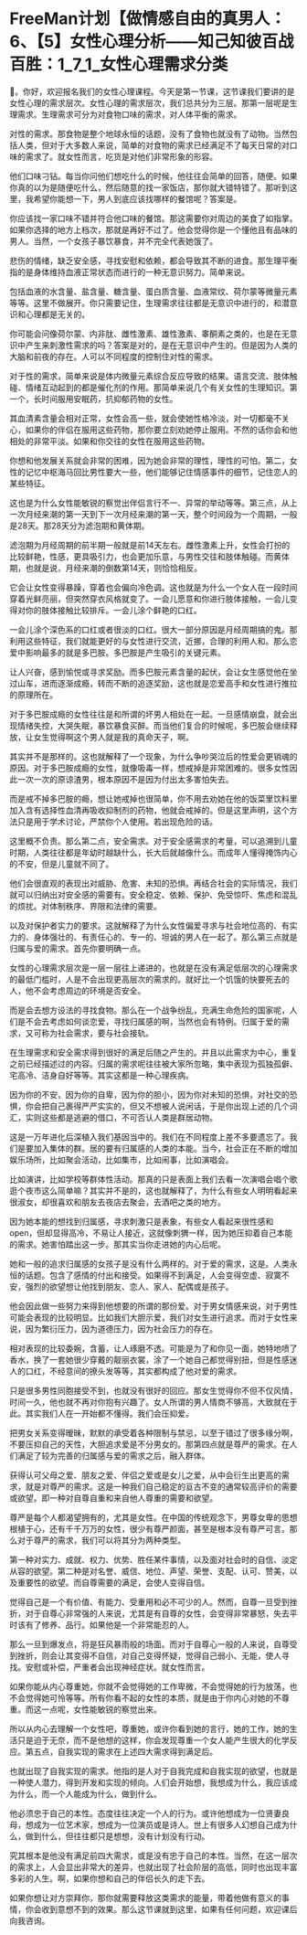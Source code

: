 # FreeMan计划【做情感自由的真男人：6、【5】女性心理分析——知己知彼百战百胜：1_7_1_女性心理需求分类

🎼。你好，欢迎报名我们的女性心理课程。今天是第一节课，这节课我们要讲的是女性心理的需求层次。女性心理的需求层次，我们总共分为三层。那第一层呢是生理需求。生理需求可分为对食物口味的需求，对人体平衡的需求。

对性的需求。那食物是整个地球永恒的话题，没有了食物也就没有了动物。当然包括人类，但对于大多数人来说，简单的对食物的需求已经满足不了每天日常的对口味的需求了。就女性而言，吃货是对他们非常形象的形容。

他们口味刁钻。每当你问他们想吃什么的时候，他往往会简单的回答，随便。如果你真的以为是随便吃什么，然后随意的找一家饭店，那你就大错特错了。那听到这里，我希望你能想一下，男人到底应该找哪样的餐馆呢？答案是。

你应该找一家口味不错并符合他口味的餐馆。那这需要你对周边的美食了如指掌。如果你选择的地方上档次，那就是再好不过了。他会觉得你是一个懂他且有品味的男人。当然，一个女孩子暴饮暴食，并不完全代表她饿了。

悲伤的情绪，缺乏安全感，寻找安慰和依赖，都会导致其不断的进食。那生理平衡指的是身体维持血液正常状态而进行的一种无意识努力。简单来说。

包括血液的水含量、盐含量、糖含量、蛋白质含量、血液常纹、荷尔蒙等微量元素等等。这里不做展开。你只需要记住，生理需求往往都是无意识中进行的，和潜意识和心理都是无关的。

你可能会问像荷尔蒙、内非肽、雌性激素、雄性激素、睾酮素之类的，也是在无意识中产生来刺激性需求的吗？答案是对的，是在无意识中产生的。但是因为人类的大脑和前夜的存在。人可以不同程度的控制住对性的需求。

对于性的需求，简单来说是体内微量元素综合反应导致的结果。语言交流、肢体触碰、情绪互动起到的都是催化剂的作用。那简单来说几个有关女性的生理知识。第一个，长时间服用安眠药，抗抑郁药物的女性。

其血清素含量会相对正常，女性会高一些，就会使她性格冷淡，对一切都毫不关心，如果你的伴侣在服用这些药物，那你要立刻劝她停止服用。不然的话你会和他相处的非常平淡。如果和你交往的女性在服用这些药物。

你想和他发展关系就会非常的困难，因为她会非常的理性，理性的可怕。第二，女性的记忆中枢海马回比男性要大一些，他们能够记住情感事件的细节，记住恋人的某些特征。

这也是为什么女性能敏锐的察觉出伴侣言行不一、异常的举动等等。第三点，从上一次月经来潮的第一天到下一次月经来潮的第一天，整个时间段为一个周期，一般是28天。那28天分为滤泡期和黄体期。

滤泡期为月经周期的前半期一般就是前14天左右。雌性激素上升，女性会打扮的比较鲜艳，性感，更具吸引力，也会更加乐意，与男性交往和肢体触碰。而黄体期，也就是说，月经来潮的倒数第14天，则恰恰相反。

它会让女性变得暴躁，穿着也会偏向冷色调。这也就是为什么一个女人在一段时间穿着光鲜亮丽，但突然穿衣风格就变了。一会儿愿意和你进行肢体接触，一会儿变得对你的肢体接触比较排斥。一会儿涂个鲜艳的口红。

一会儿涂个深色系的口红或者很淡的口红。很大一部分原因是月经周期搞的鬼。那利用这些特征，我们就能更好的与女性进行交流，近挪，合理的利用人和。那么恋爱中影响最多的就是多巴胺。多巴胺是产生吸引的关键元素。

让人兴奋，感到愉悦或寻求奖励。而多巴胺元素含量的起伏，会让女生感觉他在坐过山车，进而逐渐成瘾，转而不断的追逐奖励，这也就是恋爱高手和女性进行推拉的原理所在。

对于多巴胺成瘾的女性往往是和所谓的坏男人相处在一起。一旦感情崩盘，就会出现情绪失控，大哭失眠，暴饮暴食买醉。而当他们复合的时候呢，多巴胺会继续释放，让女生觉得啊这个男人就是我的真命天子，啊。

其实并不是那样的。这也就解释了一个现象，为什么争吵哭泣后的性爱会更销魂的原因。对于多巴胺成瘾的女性，就像吸毒一样，想戒掉是非常困难的。很多女性因此一次一次的原谅渣男，根本原因不是因为付出太多害怕失去。

而是戒不掉多巴胺的瘾，想让她戒掉也很简单，你不用去劝她在他的饭菜里饮料里加入含有选择性血清再吸收抑制剂的药物，他就会戒掉的。但是这里声明，这个方法只是用于学术讨论，严禁你个人使用。若出现危险的话。

这里概不负责。那么第二点，安全需求。对于安全感需求的考量，可以追溯到儿童时期，人类往往都是年幼时越缺什么，长大后就越像什么。而成年人懂得掩饰内心的不安，但是儿童就不同了。

他们会很直观的表现出对威胁、危害、未知的恐惧。再结合社会的实际情况，我们就可以归纳出对安全感的需要有。安全稳定、依赖、保护、免受惊吓、焦虑和混乱的烦扰。对体制秩序、界限和法律的需要。

以及对保护者实力的要求。这就解释了为什么女性偏爱寻求与社会地位高的、有实力的、身体强壮的、有责任心的、专一的、坦诚的男人在一起了。那么第三点就是归属与爱的需求。首先你要明确一点。

女性的心理需求层次是一层一层往上递进的，也就是在没有满足低层次的心理需求的最低门槛时，人是不会出现更高层次的需求的。就好比一个饥饿的快要死去的人，他不会考虑周边的环境是否安全。

而是会去想方设法的寻找食物。那么在一个战争纷乱，充满生命危险的国家呢，人们是不会去考虑如何谈恋爱，寻找归属感的啊，当然也会有特例。归属于爱的需求，又可称为社会需求，要与社会接轨。

在生理需求和安全需求得到很好的满足后随之产生的。并且以此需求为中心，重复之前已经描述过的内容。归属的需求呢往往被大家所忽略，集中表现为孤独孤僻、宅高冷、洁身自好等等。其实这都是一种心理疾病。

因为你的不安，因为你的自卑，因为你的胆小，因为你对未知的恐惧，对社交的恐惧，你会把自己裹得严严实实的，但又不想被人说闲话，于是你出现上述的几个词汇，实则这些都是逃避的借口，不可否认人类是群居动物。

这是一万年进化后深植入我们基因当中的。我们在不同程度上差不多要遗忘了。我们是要加入集体的群。居的要有归属感的人类的本能。当今，社会正在不断的增加娱乐场所，比如聚会活动，比如集市，比如闹事，比如演唱会。

比如演讲，比如学校等群体性活动。那真的只是表面上我们去看一次演唱会唱个歌逛个夜市这么简单嘛？其实并不是的，这也就解释了，为什么有些女人明明看起来很淑女，却很喜欢和朋友去夜店去聚会，去酒吧之类的地方。

因为她本能的想找到归属感，寻求刺激只是表象，有些女人看起来很性感和open，但却显得高冷，不易让人接近，这就像刺猬一样，因为她压抑着自己本能的需求。她害怕踏出这一步。那其实当你走进她的内心后呢。

她和一般的追求归属感的女孩子是没有什么两样的。对于爱的需求，这是。人类永恒的话题。包含了感情的付出和接受。如果得不到满足，人会变得空虚、寂寞不安，强烈的欲望想让他找到朋友、恋人、家人、配偶或是孩子。

他会因此做一些努力来得到他想要的所谓的那份爱。对于男女情感来说，对于男性可能会表现的比较明显。比如我们大胆示爱，我们对女生进行追求。而对于女性来说，因为繁衍压力，因为道德压力，因为社会压力的存在。

相对表现的比较委婉，含蓄，让人琢磨不透。可能是为了和你见一面，她特地喷了香水，换了一套她很少穿戴的靓丽衣裳，涂了一个她自己都觉得别扭，但是性感迷人的口红，不经意间的撩头发等等，其实都构成了他对爱的需求。

只是很多男性同胞接受不到，也就没有很好的回应。那女生觉得你不但不仅风情，时间一久，他也就不再对你抱有兴趣了。女人所谓的男人情商不够高，大致就在于此。其实我们人在一开始都不懂得。我们会压抑爱。

把男女关系变得暧昧，默默的承受着各种限制与禁忌，以至于错过了很多缘分啊，不要压抑自己的天性，大胆追求爱是不分男女的。那第四点就是尊严的需求。在人们满足了较为完善的归属感与爱的需求之后，融入群体。

获得认可父母之爱、朋友之爱、伴侣之爱或是女儿之爱，从中会衍生出更高的需求，就是对尊严的需求。这是一种我们自己稳定的亘古不变的通常较高评价的需要或欲望。即一种对自尊自重和来自他人尊重的需要和欲望。

尊严是每个人都渴望拥有的，尤其是女性。在中国的传统观念下，男尊女卑的思想根植于心，还有千千万万的女性，很少有尊严颜面，甚至是根本没有尊严可言。那么对于尊严的需求，我们可以将其分为两种类型。

第一种对实力、成就、权力、优势、胜任某件事情，以及面对社会时的自信、淡定从容的欲望。第二种是对名誉、威信、地位、声望、荣誉、支配、认可、赞美，以及重要性的欲望。而自尊需要的满足，会使人变得自信。

觉得自己是一个有价值、有能力、受重用和必不可少的人。然而，自尊一旦受到挫折，对于自尊心非常强的人来说，尤其是有自尊的女性，会变得非常暴怒，失去平时该有了修养、品行。如果他是一个非常能忍的人。

那么一旦到爆发点，将是狂风暴雨般的场面。而对于自尊心一般的人来说，自尊受到挫折，则会让其变得不自信，对自己变得怀疑，觉得自己弱小、无能，使人寻找。安慰或补偿，严重者会出现神经症状。就女性而言。

如果你能从内心尊重她，你就不会觉得她的工作卑微，不会觉得她的行为放荡，也不会觉得她可怜等等。所有你看不起的女性的本质，就是由于你内心对她的不尊重。而这一点呢，女性能敏锐的察觉出来。

所以从内心去理解一个女性吧，尊重她，或许你看到她的言行，她的工作，她的生活只是迫于无奈，而不是他想的这样，你会发现尊重一个女人能产生很大的化学反应。第五点，自我实现的需求在上述四大需求得到满足后。

也就出现了自我实现的需求。他指的是人对于自我完成和自我实现的欲望，也就是一种使人潜力，得到开发和实现的倾向。人们会开始想，我想成为什么，我应该成为什么，而一个人能成为什么，做到什么。

他必须忠于自己的本性。态度往往决定一个人的行为。或许他想成为一位贤妻良母，想成为一位艺术家，想成为一位演员或是诗人。世上有很多人幻想自己成为什么，做到什么，但往往都只是想想，没有计划没有行动。

究其根本是他没有满足前四大需求，或是没有忠于自己的本性。当然，在这一层次的需求上，人会显出非常大的差异，也就出现了社会阶层的高低，同时也出现丰富多彩的人生。啊，如果你想和自己的伴侣长久的走下去。

如果你想让对方崇拜你，那你就需要释放这类需求的能量，带着他做有意义的事情，你会收到意想不到的效果。那么这节课就到这里，如果有任何问题，欢迎课后向我咨询。

